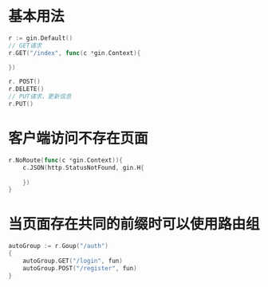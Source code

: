 # 基本用法
```go
r := gin.Default()
// GET请求
r.GET("/index", func(c *gin.Context){

})

r. POST()
r.DELETE()
// PUT请求，更新信息
r.PUT()
```

# 客户端访问不存在页面
```go
r.NoRoute(func(c *gin.Context)){
	c.JSON(http.StatusNotFound, gin.H{
		
	})
}
```

# 当页面存在共同的前缀时可以使用路由组
```go
autoGroup := r.Goup("/auth")
{
	autoGroup.GET("/login", fun)
	autoGroup.POST("/register", fun)
}
```
